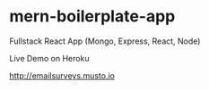 # mern-boilerplate-app
Fullstack React App (Mongo, Express, React, Node)

Live Demo on Heroku

http://emailsurveys.musto.io
